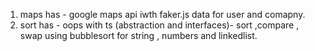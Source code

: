 1. maps has - google maps api iwth faker.js data for user and comapny.
2. sort has - oops with ts (abstraction and interfaces)- sort ,compare , swap using bubblesort for string , numbers and linkedlist.
